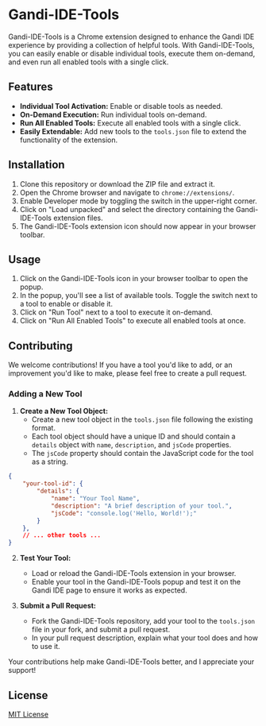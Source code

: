 # Gandi-IDE-Tools

Gandi-IDE-Tools is a Chrome extension designed to enhance the Gandi IDE experience by providing a collection of helpful tools. With Gandi-IDE-Tools, you can easily enable or disable individual tools, execute them on-demand, and even run all enabled tools with a single click.

## Features

- **Individual Tool Activation:** Enable or disable tools as needed.
- **On-Demand Execution:** Run individual tools on-demand.
- **Run All Enabled Tools:** Execute all enabled tools with a single click.
- **Easily Extendable:** Add new tools to the `tools.json` file to extend the functionality of the extension.

## Installation

1. Clone this repository or download the ZIP file and extract it.
2. Open the Chrome browser and navigate to `chrome://extensions/`.
3. Enable Developer mode by toggling the switch in the upper-right corner.
4. Click on "Load unpacked" and select the directory containing the Gandi-IDE-Tools extension files.
5. The Gandi-IDE-Tools extension icon should now appear in your browser toolbar.

## Usage

1. Click on the Gandi-IDE-Tools icon in your browser toolbar to open the popup.
2. In the popup, you'll see a list of available tools. Toggle the switch next to a tool to enable or disable it.
3. Click on "Run Tool" next to a tool to execute it on-demand.
4. Click on "Run All Enabled Tools" to execute all enabled tools at once.

## Contributing

We welcome contributions! If you have a tool you'd like to add, or an improvement you'd like to make, please feel free to create a pull request.

### Adding a New Tool

1. **Create a New Tool Object:** 
   - Create a new tool object in the `tools.json` file following the existing format. 
   - Each tool object should have a unique ID and should contain a `details` object with `name`, `description`, and `jsCode` properties.
   - The `jsCode` property should contain the JavaScript code for the tool as a string.

```json
{
    "your-tool-id": {
        "details": {
            "name": "Your Tool Name",
            "description": "A brief description of your tool.",
            "jsCode": "console.log('Hello, World!');"
        }
    },
    // ... other tools ...
}
```

2. **Test Your Tool:**
   - Load or reload the Gandi-IDE-Tools extension in your browser.
   - Enable your tool in the Gandi-IDE-Tools popup and test it on the Gandi IDE page to ensure it works as expected.

3. **Submit a Pull Request:**
   - Fork the Gandi-IDE-Tools repository, add your tool to the `tools.json` file in your fork, and submit a pull request.
   - In your pull request description, explain what your tool does and how to use it.

Your contributions help make Gandi-IDE-Tools better, and I appreciate your support!

## License

[MIT License](LICENSE)
